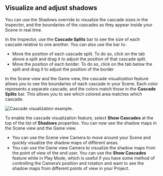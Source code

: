 ## Visualize and adjust shadows

You can use the Shadows override to visualize the cascade sizes in the Inspector, and the boundaries of the cascades as they appear inside your Scene in real time.

In the Inspector, use the **Cascade Splits** bar to see the size of each cascade relative to one another. You can also use the bar to:

- Move the position of each cascade split. To do so, click on the tab above a split and drag it to adjust the position of that cascade split.
- Move the position of each border. To do so, click on the tab below the split and drag it to adjust the position of the border

In the Scene view and the Game view, the cascade visualization feature allows you to see the boundaries of each cascade in your Scene. Each color represents a separate cascade, and the colors match those in the **Cascade Splits** bar. This allows you to see which colored area matches which cascade.

![Cascade visualization example.](/Images/Override-Shadows3.png)

To enable the cascade visualization feature, select **Show Cascades** at the top of the list of **Shadows** properties. You can now see the shadow maps in the Scene view and the Game view.

- You can use the Scene view Camera to move around your Scene and quickly visualize the shadow maps of different areas.
- You can use the Game view Camera to visualize the shadow maps from the point of view of the end user. You can use the **Show Cascades** feature while in Play Mode, which is useful if you have some method of controlling the Camera’s position and rotation and want to see the shadow maps from different points of view in your Project.
